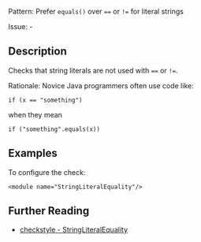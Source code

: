 Pattern: Prefer `equals()` over `==` or `!=` for literal strings

Issue: -

## Description

Checks that string literals are not used with `==` or `!=`. 

Rationale: Novice Java programmers often use code like: 
    
    
    if (x == "something")
            

when they mean
    
    
    if ("something".equals(x))
            

## Examples

To configure the check: 
    
    
    <module name="StringLiteralEquality"/>

## Further Reading

* [checkstyle - StringLiteralEquality](http://checkstyle.sourceforge.net/config_coding.html#StringLiteralEquality)